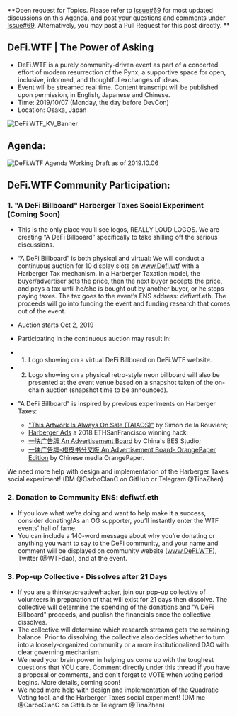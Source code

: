 **Open request for Topics. Please refer to [Issue#69](https://github.com/carboclan/pm/issues/69) for most updated discussions on this Agenda, and post your questions and comments under [Issue#69](https://github.com/carboclan/pm/issues/69). Alternatively, you may post a Pull Request for this post directly. **

## DeFi.WTF | The Power of Asking
  - DeFi.WTF is a purely community-driven event as part of a concerted effort of modern resurrection of the Pynx, a supportive space for open, inclusive, informed, and thoughtful exchanges of ideas.
  - Event will be streamed real time. Content transcript will be published upon permission, in English, Japanese and Chinese.
  - Time: 2019/10/07 (Monday, the day before DevCon)
  - Location: Osaka, Japan

![DeFi WTF_KV_Banner](https://user-images.githubusercontent.com/50804295/65270524-32b0a180-dad0-11e9-9d44-2cfb24e635e5.jpg)

## Agenda: 
![DeFi.WTF Agenda Working Draft as of 2019.10.06](https://raw.githubusercontent.com/carboclan/pm/master/research/Updated%20DEFI.wtf%20Agenda.png)

## DeFi.WTF Community Participation: 
 
### 1. "A DeFi Billboard" Harberger Taxes Social Experiment (Coming Soon)
 -  This is the only place you’ll see logos, REALLY LOUD LOGOS. We are creating “A DeFi Billboard” specifically to take shilling off the serious discussions.

 - “A DeFi Billboard” is both physical and virtual: We will conduct a continuous auction for 10 display slots on www.Defi.wtf  with a Harberger Tax mechanism. In a Harberger Taxation model, the buyer/advertiser sets the price, then the next buyer accepts the price, and pays a tax until he/she is bought out by another buyer, or he stops paying taxes. The tax goes to the event’s ENS address: defiwtf.eth. The proceeds will go into funding the event and funding research that comes out of the event.

 - Auction starts Oct 2, 2019

 - Participating in the continuous auction may result in: 
 - 1. Logo showing on a virtual DeFi Billboard on DeFi.WTF website.
 - 2. Logo showing on a physical retro-style neon billboard will also be presented at the event venue based on a snapshot taken of the on-chain auction (snapshot time to be announced).

 - "A DeFi Billboard" is inspired by previous experiments on Harberger Taxes:
   - ["This Artwork Is Always On Sale (TAIAOS)"](https://github.com/simondlr/thisartworkisalwaysonsale) by Simon de la Rouviere;
   - [Harberger Ads](https://devpost.com/software/harberger-ads) a 2018 ETHSanFrancisco winning hack;
   - [一块广告牌 An Advertisement Board](http://anadvertisementboard.com) by China's BES Studio;
   - [一块广告牌-橙皮书分叉版 An Advertisement Board- OrangePaper Edition](https://organge.xyz/orange-board/#/main) by Chinese media OrangePaper.

We need more help with design and implementation of the Harberger Taxes social experiment! (DM @CarboClanC on GitHub or Telegram @TinaZhen)

### 2. Donation to Community ENS: defiwtf.eth
 - If you love what we’re doing and want to help make it a success, consider donating!As an OG supporter, you’ll instantly enter the WTF events’ hall of fame.
- You can include a 140-word message about why you’re donating or anything you want to say to the DeFi community, and your name and comment will be displayed on community website (www.DeFi.WTF), Twitter (@WTFdao), and at the event.

### 3. Pop-up Collective - Dissolves after 21 Days
 - If you are a thinker/creative/hacker, join our pop-up collective of volunteers in preparation of that will exist for 21 days then dissolve. The collective will determine the spending of the donations and "A DeFi Billboard" proceeds, and publish the financials once the collective dissolves.
 - The collective will determine which research streams gets the remaining balance. Prior to dissolving, the collective also decides whether to turn into a loosely-organized community or a more institutionalized DAO with clear governing mechanism.
 - We need your brain power in helping us come up with the toughest questions that YOU care. Comment directly under this thread if you have a proposal or comments, and don't forget to VOTE when voting period begins. More details, coming soon!
  - We need more help with design and implementation of the Quadratic Voting tool, and the Harberger Taxes social experiment! (DM me @CarboClanC on GitHub or Telegram @TinaZhen)
